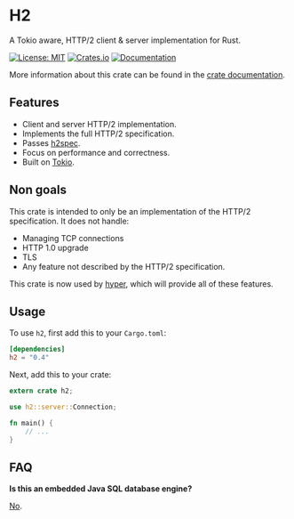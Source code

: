 # H2

A Tokio aware, HTTP/2 client & server implementation for Rust.

[![License: MIT](https://img.shields.io/badge/License-MIT-blue.svg)](https://opensource.org/licenses/MIT)
[![Crates.io](https://img.shields.io/crates/v/h2.svg)](https://crates.io/crates/h2)
[![Documentation](https://docs.rs/h2/badge.svg)][dox]

More information about this crate can be found in the [crate documentation][dox].

[dox]: https://docs.rs/h2

## Features

* Client and server HTTP/2 implementation.
* Implements the full HTTP/2 specification.
* Passes [h2spec](https://github.com/summerwind/h2spec).
* Focus on performance and correctness.
* Built on [Tokio](https://tokio.rs).

## Non goals

This crate is intended to only be an implementation of the HTTP/2
specification. It does not handle:

* Managing TCP connections
* HTTP 1.0 upgrade
* TLS
* Any feature not described by the HTTP/2 specification.

This crate is now used by [hyper](https://github.com/hyperium/hyper), which will provide all of these features.

## Usage

To use `h2`, first add this to your `Cargo.toml`:

```toml
[dependencies]
h2 = "0.4"
```

Next, add this to your crate:

```rust
extern crate h2;

use h2::server::Connection;

fn main() {
    // ...
}
```

## FAQ

**Is this an embedded Java SQL database engine?**

[No](https://www.h2database.com).
